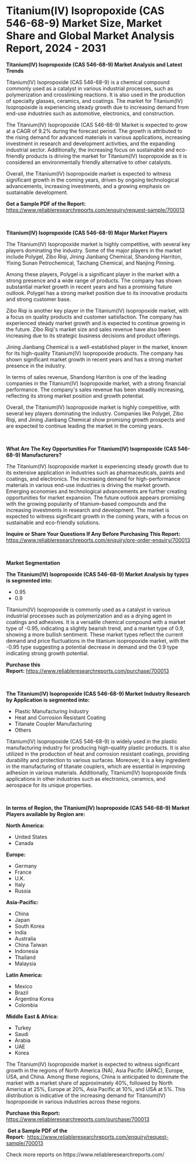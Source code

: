 <p><h1>Titanium(IV) Isopropoxide (CAS 546-68-9) Market Size, Market Share and Global Market Analysis Report, 2024 - 2031</h1></p><p><strong>Titanium(IV) Isopropoxide (CAS 546-68-9) Market Analysis and Latest Trends</strong></p>
<p><p>Titanium(IV) Isopropoxide (CAS 546-68-9) is a chemical compound commonly used as a catalyst in various industrial processes, such as polymerization and crosslinking reactions. It is also used in the production of specialty glasses, ceramics, and coatings. The market for Titanium(IV) Isopropoxide is experiencing steady growth due to increasing demand from end-use industries such as automotive, electronics, and construction.</p><p>The Titanium(IV) Isopropoxide (CAS 546-68-9) Market is expected to grow at a CAGR of 9.2% during the forecast period. The growth is attributed to the rising demand for advanced materials in various applications, increasing investment in research and development activities, and the expanding industrial sector. Additionally, the increasing focus on sustainable and eco-friendly products is driving the market for Titanium(IV) Isopropoxide as it is considered an environmentally friendly alternative to other catalysts.</p><p>Overall, the Titanium(IV) Isopropoxide market is expected to witness significant growth in the coming years, driven by ongoing technological advancements, increasing investments, and a growing emphasis on sustainable development.</p></p>
<p><strong>Get a Sample PDF of the Report:&nbsp;</strong> <a href="https://www.reliableresearchreports.com/enquiry/request-sample/700013">https://www.reliableresearchreports.com/enquiry/request-sample/700013</a></p>
<p>&nbsp;</p>
<p><strong>Titanium(IV) Isopropoxide (CAS 546-68-9) Major Market Players</strong></p>
<p><p>The Titanium(IV) Isopropoxide market is highly competitive, with several key players dominating the industry. Some of the major players in the market include Polygel, Zibo Riqi, Jining Jianbang Chemical, Shandong Harriton, Yixing Sunan Petrochemical, Taichang Chemical, and Nanjing Pinning.</p><p>Among these players, Polygel is a significant player in the market with a strong presence and a wide range of products. The company has shown substantial market growth in recent years and has a promising future outlook. Polygel has a strong market position due to its innovative products and strong customer base.</p><p>Zibo Riqi is another key player in the Titanium(IV) Isopropoxide market, with a focus on quality products and customer satisfaction. The company has experienced steady market growth and is expected to continue growing in the future. Zibo Riqi's market size and sales revenue have also been increasing due to its strategic business decisions and product offerings.</p><p>Jining Jianbang Chemical is a well-established player in the market, known for its high-quality Titanium(IV) Isopropoxide products. The company has shown significant market growth in recent years and has a strong market presence in the industry.</p><p>In terms of sales revenue, Shandong Harriton is one of the leading companies in the Titanium(IV) Isopropoxide market, with a strong financial performance. The company's sales revenue has been steadily increasing, reflecting its strong market position and growth potential.</p><p>Overall, the Titanium(IV) Isopropoxide market is highly competitive, with several key players dominating the industry. Companies like Polygel, Zibo Riqi, and Jining Jianbang Chemical show promising growth prospects and are expected to continue leading the market in the coming years.</p></p>
<p>&nbsp;</p>
<p><strong>What Are The Key Opportunities For Titanium(IV) Isopropoxide (CAS 546-68-9) Manufacturers?</strong></p>
<p><p>The Titanium(IV) Isopropoxide market is experiencing steady growth due to its extensive application in industries such as pharmaceuticals, paints and coatings, and electronics. The increasing demand for high-performance materials in various end-use industries is driving the market growth. Emerging economies and technological advancements are further creating opportunities for market expansion. The future outlook appears promising with the growing popularity of titanium-based compounds and the increasing investments in research and development. The market is expected to witness significant growth in the coming years, with a focus on sustainable and eco-friendly solutions.</p></p>
<p><strong>Inquire or Share Your Questions If Any Before Purchasing This Report:</strong> <a href="https://www.reliableresearchreports.com/enquiry/pre-order-enquiry/700013">https://www.reliableresearchreports.com/enquiry/pre-order-enquiry/700013</a></p>
<p>&nbsp;</p>
<p><strong>Market Segmentation</strong></p>
<p><strong>The Titanium(IV) Isopropoxide (CAS 546-68-9) Market Analysis by types is segmented into:</strong></p>
<p><ul><li>0.95</li><li>0.9</li></ul></p>
<p><p>Titanium(IV) Isopropoxide is commonly used as a catalyst in various industrial processes such as polymerization and as a drying agent in coatings and adhesives. It is a versatile chemical compound with a market type of -0.95, indicating a slightly bearish trend, and a market type of 0.9, showing a more bullish sentiment. These market types reflect the current demand and price fluctuations in the titanium isopropoxide market, with the -0.95 type suggesting a potential decrease in demand and the 0.9 type indicating strong growth potential.</p></p>
<p><strong>Purchase this Report:&nbsp;</strong><a href="https://www.reliableresearchreports.com/purchase/700013">https://www.reliableresearchreports.com/purchase/700013</a></p>
<p>&nbsp;</p>
<p><strong>The Titanium(IV) Isopropoxide (CAS 546-68-9) Market Industry Research by Application is segmented into:</strong></p>
<p><ul><li>Plastic Manufacturing Industry</li><li>Heat and Corrosion Resistant Coating</li><li>Titanate Coupler Manufacturing</li><li>Others</li></ul></p>
<p><p>Titanium(IV) Isopropoxide (CAS 546-68-9) is widely used in the plastic manufacturing industry for producing high-quality plastic products. It is also utilized in the production of heat and corrosion resistant coatings, providing durability and protection to various surfaces. Moreover, it is a key ingredient in the manufacturing of titanate couplers, which are essential in improving adhesion in various materials. Additionally, Titanium(IV) Isopropoxide finds applications in other industries such as electronics, ceramics, and aerospace for its unique properties.</p></p>
<p>&nbsp;</p>
<p><strong>In terms of Region, the Titanium(IV) Isopropoxide (CAS 546-68-9) Market Players available by Region are:</strong></p>
<p>
    <p> <strong> North America: </strong>
        <ul>
            <li>United States</li>
            <li>Canada</li>
        </ul>
        </p> 
    <p> <strong> Europe: </strong>
        <ul>
            <li>Germany</li>
            <li>France</li>
            <li>U.K.</li>
            <li>Italy</li>
            <li>Russia</li>
        </ul>
        </p> 
    <p> <strong> Asia-Pacific: </strong>
        <ul>
            <li>China</li>
            <li>Japan</li>
            <li>South Korea</li>
            <li>India</li>
            <li>Australia</li>
            <li>China Taiwan</li>
            <li>Indonesia</li>
            <li>Thailand</li>
            <li>Malaysia</li>
        </ul>
        </p> 
    <p> <strong> Latin America: </strong>
        <ul>
            <li>Mexico</li>
            <li>Brazil</li>
            <li>Argentina Korea</li>
            <li>Colombia</li>
        </ul>
        </p> 
    <p> <strong> Middle East & Africa: </strong>
        <ul>
            <li>Turkey</li>
            <li>Saudi</li>
            <li>Arabia</li>
            <li>UAE</li>
            <li>Korea</li>
        </ul>
    </p>
    </p>
<p><p>The Titanium(IV) Isopropoxide market is expected to witness significant growth in the regions of North America (NA), Asia Pacific (APAC), Europe, USA, and China. Among these regions, China is anticipated to dominate the market with a market share of approximately 40%, followed by North America at 25%, Europe at 20%, Asia Pacific at 10%, and USA at 5%. This distribution is indicative of the increasing demand for Titanium(IV) Isopropoxide in various industries across these regions.</p></p>
<p><strong>Purchase this Report: </strong><a href="https://www.reliableresearchreports.com/purchase/700013">https://www.reliableresearchreports.com/purchase/700013</a></p>
<p>&nbsp;<strong>Get a Sample PDF of the Report:&nbsp;&nbsp;</strong><a href="https://www.reliableresearchreports.com/enquiry/request-sample/700013">https://www.reliableresearchreports.com/enquiry/request-sample/700013</a></p>
<p><strong></strong></p>
<p>Check more reports on https://www.reliableresearchreports.com/</p>